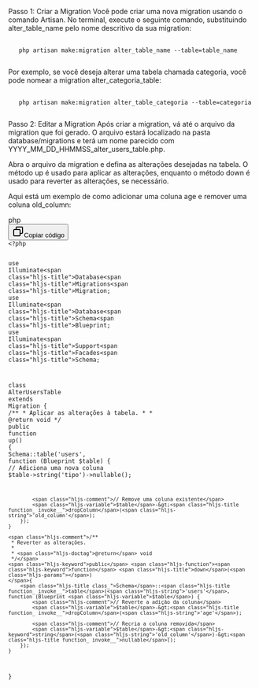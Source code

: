 Passo 1: Criar a Migration
Você pode criar uma nova migration usando o comando Artisan. No terminal, execute o seguinte comando, substituindo alter_table_name pelo nome descritivo da sua migration:

<pre class="language-php">
  <code class="language-php">
   php artisan make:migration alter_table_name --table=table_name
  </code>
</pre>

Por exemplo, se você deseja alterar uma tabela chamada categoria, você pode nomear a migration alter_categoria_table:

<pre class="language-php">
  <code class="language-php">
   php artisan make:migration alter_table_categoria --table=categoria
  </code>
</pre>

Passo 2: Editar a Migration
Após criar a migration, vá até o arquivo da migration que foi gerado. O arquivo estará localizado na pasta database/migrations e terá um nome parecido com YYYY_MM_DD_HHMMSS_alter_users_table.php.

Abra o arquivo da migration e defina as alterações desejadas na tabela. O método up é usado para aplicar as alterações, enquanto o método down é usado para reverter as alterações, se necessário.

Aqui está um exemplo de como adicionar uma coluna age e remover uma coluna old_column:

<div class="dark bg-gray-950 rounded-md border-[0.5px] border-token-border-medium"><div class="flex items-center relative text-token-text-secondary bg-token-main-surface-secondary px-4 py-2 text-xs font-sans justify-between rounded-t-md"><span>php</span><div class="flex items-center"><span class="" data-state="closed"><button class="flex gap-1 items-center"><svg xmlns="http://www.w3.org/2000/svg" width="24" height="24" fill="none" viewBox="0 0 24 24" class="icon-sm"><path fill="currentColor" fill-rule="evenodd" d="M7 5a3 3 0 0 1 3-3h9a3 3 0 0 1 3 3v9a3 3 0 0 1-3 3h-2v2a3 3 0 0 1-3 3H5a3 3 0 0 1-3-3v-9a3 3 0 0 1 3-3h2zm2 2h5a3 3 0 0 1 3 3v5h2a1 1 0 0 0 1-1V5a1 1 0 0 0-1-1h-9a1 1 0 0 0-1 1zM5 9a1 1 0 0 0-1 1v9a1 1 0 0 0 1 1h9a1 1 0 0 0 1-1v-9a1 1 0 0 0-1-1z" clip-rule="evenodd"></path></svg>Copiar código</button></span></div></div><div class="overflow-y-auto p-4" dir="ltr"><code class="!whitespace-pre hljs language-php"><span class="hljs-meta">&lt;?php</span>

<span class="hljs-keyword">use</span> <span class="hljs-title">Illuminate</span>\<span class="hljs-title">Database</span>\<span class="hljs-title">Migrations</span>\<span class="hljs-title">Migration</span>;
<span class="hljs-keyword">use</span> <span class="hljs-title">Illuminate</span>\<span class="hljs-title">Database</span>\<span class="hljs-title">Schema</span>\<span class="hljs-title">Blueprint</span>;
<span class="hljs-keyword">use</span> <span class="hljs-title">Illuminate</span>\<span class="hljs-title">Support</span>\<span class="hljs-title">Facades</span>\<span class="hljs-title">Schema</span>;

<span class="hljs-class"><span class="hljs-keyword">class</span> <span class="hljs-title">AlterUsersTable</span> <span class="hljs-keyword">extends</span> <span class="hljs-title">Migration</span>
</span>{
    <span class="hljs-comment">/**
     * Aplicar as alterações à tabela.
     *
     * <span class="hljs-doctag">@return</span> void
     */</span>
    <span class="hljs-keyword">public</span> <span class="hljs-function"><span class="hljs-keyword">function</span> <span class="hljs-title">up</span>(<span class="hljs-params"></span>)
    </span>{
        <span class="hljs-title class_">Schema</span>::<span class="hljs-title function_ invoke__">table</span>(<span class="hljs-string">'users'</span>, function (Blueprint <span class="hljs-variable">$table</span>) {
            <span class="hljs-comment">// Adiciona uma nova coluna</span>
            <span class="hljs-variable">$table</span>-&gt;<span class="hljs-keyword">string</span>(<span class="hljs-string">'tipo'</span>)-&gt;<span class="hljs-title function_ invoke__">nullable</span>();

            <span class="hljs-comment">// Remove uma coluna existente</span>
            <span class="hljs-variable">$table</span>-&gt;<span class="hljs-title function_ invoke__">dropColumn</span>(<span class="hljs-string">'old_column'</span>);
        });
    }

    <span class="hljs-comment">/**
     * Reverter as alterações.
     *
     * <span class="hljs-doctag">@return</span> void
     */</span>
    <span class="hljs-keyword">public</span> <span class="hljs-function"><span class="hljs-keyword">function</span> <span class="hljs-title">down</span>(<span class="hljs-params"></span>)
    </span>{
        <span class="hljs-title class_">Schema</span>::<span class="hljs-title function_ invoke__">table</span>(<span class="hljs-string">'users'</span>, function (Blueprint <span class="hljs-variable">$table</span>) {
            <span class="hljs-comment">// Reverte a adição da coluna</span>
            <span class="hljs-variable">$table</span>-&gt;<span class="hljs-title function_ invoke__">dropColumn</span>(<span class="hljs-string">'age'</span>);

            <span class="hljs-comment">// Recria a coluna removida</span>
            <span class="hljs-variable">$table</span>-&gt;<span class="hljs-keyword">string</span>(<span class="hljs-string">'old_column'</span>)-&gt;<span class="hljs-title function_ invoke__">nullable</span>();
        });
    }
}
</code></div></div>
